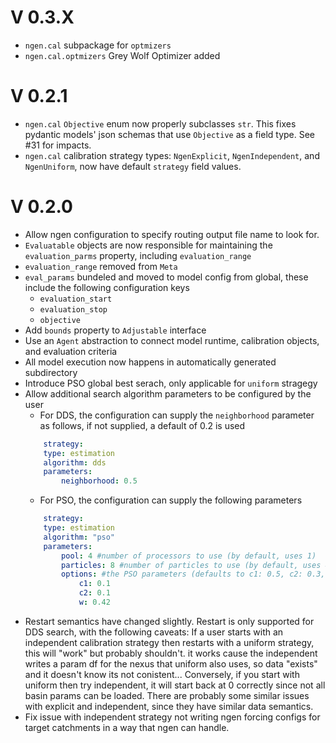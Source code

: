 # V 0.3.X
- `ngen.cal` subpackage for `optmizers`
- `ngen.cal.optmizers` Grey Wolf Optimizer added

# V 0.2.1
- `ngen.cal` `Objective` enum now properly subclasses `str`. This fixes
  pydantic models' json schemas that use `Objective` as a field type. See #31
  for impacts.
- `ngen.cal` calibration strategy types: `NgenExplicit`, `NgenIndependent`, and
  `NgenUniform`, now have default `strategy` field values.

# V 0.2.0
- Allow ngen configuration to specify routing output file name to look for.
- `Evaluatable` objects are now responsible for maintaining the `evaluation_parms` property, including `evaluation_range`
- `evaluation_range` removed from `Meta`
- `eval_params` bundeled and moved to model config from global, these include the following configuration keys
    - `evaluation_start`
    - `evaluation_stop`
    - `objective`
- Add `bounds` property to `Adjustable` interface
- Use an `Agent` abstraction to connect model runtime, calibration objects, and evaluation criteria
- All model execution now happens in automatically generated subdirectory
- Introduce PSO global best serach, only applicable for `uniform` stragegy
- Allow additional search algorithm parameters to be configured by the user
    - For DDS, the configuration can supply the `neighborhood` parameter as follows, if not supplied, a default of 0.2 is used
    ```yaml
        strategy: 
        type: estimation
        algorithm: dds
        parameters:
            neighborhood: 0.5
    ```
    - For PSO, the configuration can supply the following parameters
    ```yaml
        strategy: 
        type: estimation
        algorithm: "pso"
        parameters:
            pool: 4 #number of processors to use (by default, uses 1)
            particles: 8 #number of particles to use (by default, uses 4)
            options: #the PSO parameters (defaults to c1: 0.5, c2: 0.3, w:0.9)
                c1: 0.1
                c2: 0.1
                w: 0.42
    ```
- Restart semantics have changed slightly.  Restart is only supported for DDS search, with the following caveats:
    If a user starts with an independent calibration strategy
    then restarts with a uniform strategy, this will "work" but probably shouldn't.
    it works cause the independent writes a param df for the nexus that uniform also uses,
    so data "exists" and it doesn't know its not conistent...
    Conversely, if you start with uniform then try independent, it will start back at
    0 correctly since not all basin params can be loaded.
    There are probably some similar issues with explicit and independent, since they have
    similar data semantics.
- Fix issue with independent strategy not writing ngen forcing configs for target catchments in a way that ngen can handle.
